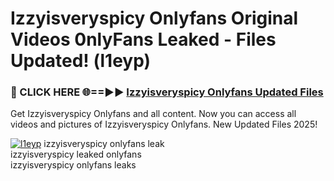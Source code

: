 # Izzyisveryspicy Onlyfans Original Videos 0nlyFans Leaked - Files Updated! (l1eyp)

<h3>🔴 CLICK HERE 🌐==►► <a href="https://tinyurl.com/ms9xzufz" rel="nofollow">Izzyisveryspicy Onlyfans Updated Files</a></h3>

Get Izzyisveryspicy Onlyfans and all content. Now you can access all videos and pictures of Izzyisveryspicy Onlyfans. New Updated Files 2025!

[![l1eyp](https://i.imgur.com/NaUBvic.gif)](https://tinyurl.com/ms9xzufz)
izzyisveryspicy onlyfans leak<br>
izzyisveryspicy leaked onlyfans<br>
izzyisveryspicy onlyfans leaks